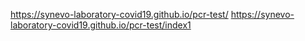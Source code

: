 https://synevo-laboratory-covid19.github.io/pcr-test/
https://synevo-laboratory-covid19.github.io/pcr-test/index1
